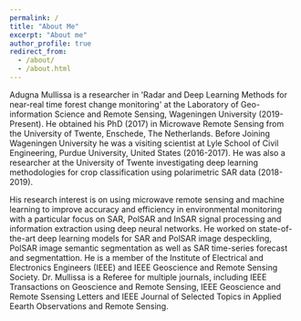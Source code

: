 ```yaml
---
permalink: /
title: "About Me"
excerpt: "About me"
author_profile: true
redirect_from: 
  - /about/
  - /about.html
---
```


Adugna Mullissa is a researcher in 'Radar and Deep Learning Methods for near-real time forest change monitoring' at the Laboratory of Geo-information Science and Remote Sensing, Wageningen University (2019-Present). He obtained his PhD (2017) in Microwave Remote Sensing from the University of Twente, Enschede, The Netherlands. Before Joining Wageningen University he was a visiting scientist at Lyle School of Civil Engineering, Purdue University, United States (2016-2017). He was also a researcher at the University of Twente investigating deep learning methodologies for crop classification using polarimetric SAR data (2018-2019).

His research interest is on using microwave remote sensing and machine learning to improve accuracy and efficiency in environmental monitoring with a particular focus on SAR, PolSAR and InSAR signal processing and information extraction using deep neural networks. He worked on state-of-the-art deep learning models for SAR and PolSAR image despeckling, PolSAR image semantic segmentation as well as SAR time-series forecast and segmentattion. He is a member of the Institute of Electrical and Electronics Engineers (IEEE) and IEEE Geoscience and Remote Sensing Society. Dr. Mullissa is a Referee for multiple journals, including IEEE Transactions on Geoscience and Remote Sensing, IEEE Geoscience and Remote Ssensing Letters and IEEE Journal of Selected Topics in Applied Eearth Observations and Remote Sensing.
